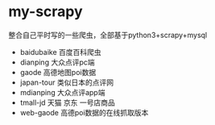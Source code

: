 # my-scrapy

整合自己平时写的一些爬虫，全部基于python3+scrapy+mysql

+ baidubaike 百度百科爬虫 
+ dianping 大众点评pc端 
+ gaode 高德地图poi数据
+ japan-tour 类似日本的点评网
+ mdianping 大众点评app端
+ tmall-jd 天猫 京东 一号店商品
+ web-gaode 高德poi数据的在线抓取版本